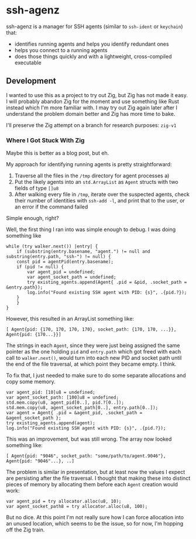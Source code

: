 # ssh-agenz

ssh-agenz is a manager for SSH agents (similar to `ssh-ident` or `keychain`) that:

- identifies running agents and helps you identify redundant ones
- helps you connect to a running agents
- does those things quickly and with a lightweight, cross-compiled executable

## Development

I wanted to use this as a project to try out Zig, but Zig has not made it easy. I will probably
abandon Zig for the moment and use something like Rust instead which I'm more familiar with. I
may try out Zig again later after I understand the problem domain better and Zig has more time
to bake.

I'll preserve the Zig attempt on a branch for research purposes: `zig-v1`

### Where I Got Stuck With Zig

Maybe this is better as a blog post, but eh.

My approach for identifying running agents is pretty straightforward:

1) Traverse all the files in the `/tmp` directory for agent processes
  a) 
2) Put the likely agents into an `std.ArrayList` as `Agent` structs with two fields of type `[]u8`
3) After walking every file in `/tmp`, iterate over the suspected agents, check their number of
   identities with `ssh-add -l`, and print that to the user, or an error if the command failed

Simple enough, right? 

Well, the first thing I ran into was simple enough to debug. I was doing something like

```zig
while (try walker.next()) |entry| {
    if (substring(entry.basename, "agent.") != null and substring(entry.path, "ssh-") != null) {
	const pid = agentPid(entry.basename);
	if (pid != null) {
	    var agent_pid = undefined;
	    var agent_socket_path = undefined;
	    try existing_agents.append(Agent{ .pid = &pid, .socket_path = &entry.path});
	    log.info("Found existing SSH agent with PID: {s}", .{pid.?});
	}
    }
}
```

However, this resulted in an ArrayList something like:

```
[ Agent{pid: {170, 170, 170, 170}, socket_path: {170, 170, ...}}, Agent{pid: {170...}}]
```

The strings in each `Agent`, since they were just being assigned the same pointer as the one holding
`pid` and `entry.path` which got freed with each call to `walker.next()`, would turn into each new
PID and socket path until the end of the file traversal, at which point they became empty. I think.

To fix that, I just needed to make sure to do some separate allocations and copy some memory.

```zig
var agent_pid: [10]u8 = undefined;
var agent_socket_path: [100]u8 = undefined;
std.mem.copy(u8, agent_pid[0..], pid.?[0..]);
std.mem.copy(u8, agent_socket_path[0..], entry.path[0..]);
var agent = Agent{ .pid = &agent_pid, .socket_path = &agent_socket_path };
try existing_agents.append(agent);
log.info("Found existing SSH agent with PID: {s}", .{pid.?});
```

This was an improvement, but was still wrong. The array now looked something like:

```
[ Agent{pid: "9046", socket_path: "some/path/to/agent.9046"}, Agent{pid: "9046"...}, ..]
```

The problem is similar in presentation, but at least now the values I expect are persisting after
the file traversal. I thought that making these into distinct pieces of memory by allocating them
before each `Agent` creation would work:

```zig
var agent_pid = try allocator.alloc(u8, 10);
var agent_socket_path8 = try allocator.alloc(u8, 100);
```

But no dice. At this point I'm not really sure how I can force allocation into an unused location,
which seems to be the issue, so for now, I'm hopping off the Zig train.
